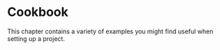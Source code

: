# Cookbook

This chapter contains a variety of examples you might find useful when setting up a project.
